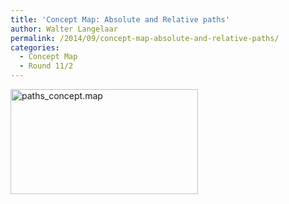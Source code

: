 ```yaml
---
title: 'Concept Map: Absolute and Relative paths'
author: Walter Langelaar
permalink: /2014/09/concept-map-absolute-and-relative-paths/
categories:
  - Concept Map
  - Round 11/2
---
```

[<img class="alignnone size-medium wp-image-8893" alt="paths_concept.map" src="http://teaching.software-carpentry.org/wp-content/uploads/2014/09/paths_concept.map_-300x168.png" width="300" height="168" />][1]

 [1]: http://teaching.software-carpentry.org/wp-content/uploads/2014/09/paths_concept.map_.png
